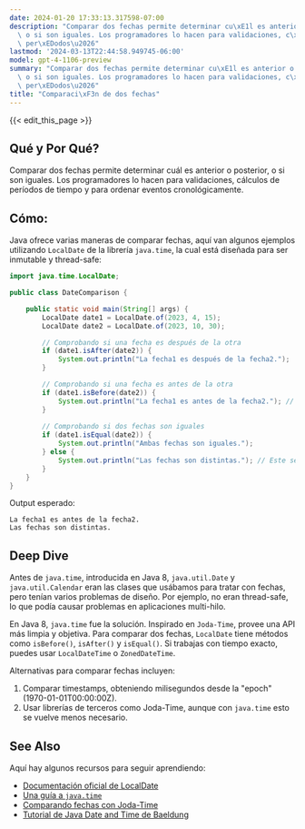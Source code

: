 ```yaml
---
date: 2024-01-20 17:33:13.317598-07:00
description: "Comparar dos fechas permite determinar cu\xE1l es anterior o posterior,\
  \ o si son iguales. Los programadores lo hacen para validaciones, c\xE1lculos de\
  \ per\xEDodos\u2026"
lastmod: '2024-03-13T22:44:58.949745-06:00'
model: gpt-4-1106-preview
summary: "Comparar dos fechas permite determinar cu\xE1l es anterior o posterior,\
  \ o si son iguales. Los programadores lo hacen para validaciones, c\xE1lculos de\
  \ per\xEDodos\u2026"
title: "Comparaci\xF3n de dos fechas"
---
```


{{< edit_this_page >}}

## Qué y Por Qué?

Comparar dos fechas permite determinar cuál es anterior o posterior, o si son iguales. Los programadores lo hacen para validaciones, cálculos de períodos de tiempo y para ordenar eventos cronológicamente.

## Cómo:

Java ofrece varias maneras de comparar fechas, aquí van algunos ejemplos utilizando `LocalDate` de la librería `java.time`, la cual está diseñada para ser inmutable y thread-safe:

```Java
import java.time.LocalDate;

public class DateComparison {

    public static void main(String[] args) {
        LocalDate date1 = LocalDate.of(2023, 4, 15);
        LocalDate date2 = LocalDate.of(2023, 10, 30);

        // Comprobando si una fecha es después de la otra
        if (date1.isAfter(date2)) {
            System.out.println("La fecha1 es después de la fecha2.");
        }

        // Comprobando si una fecha es antes de la otra
        if (date1.isBefore(date2)) {
            System.out.println("La fecha1 es antes de la fecha2."); // Este se ejecutará
        }
        
        // Comprobando si dos fechas son iguales
        if (date1.isEqual(date2)) {
            System.out.println("Ambas fechas son iguales.");
        } else {
            System.out.println("Las fechas son distintas."); // Este se ejecutará
        }
    }
}
```

Output esperado:

```
La fecha1 es antes de la fecha2.
Las fechas son distintas.
```

## Deep Dive

Antes de `java.time`, introducida en Java 8, `java.util.Date` y `java.util.Calendar` eran las clases que usábamos para tratar con fechas, pero tenían varios problemas de diseño. Por ejemplo, no eran thread-safe, lo que podía causar problemas en aplicaciones multi-hilo.

En Java 8, `java.time` fue la solución. Inspirado en `Joda-Time`, provee una API más limpia y objetiva. Para comparar dos fechas, `LocalDate` tiene métodos como `isBefore()`, `isAfter()` y `isEqual()`. Si trabajas con tiempo exacto, puedes usar `LocalDateTime` o `ZonedDateTime`.

Alternativas para comparar fechas incluyen:

1. Comparar timestamps, obteniendo milisegundos desde la "epoch" (1970-01-01T00:00:00Z).
2. Usar librerías de terceros como Joda-Time, aunque con `java.time` esto se vuelve menos necesario.

## See Also

Aquí hay algunos recursos para seguir aprendiendo:

- [Documentación oficial de LocalDate](https://docs.oracle.com/javase/8/docs/api/java/time/LocalDate.html)
- [Una guía a `java.time`](https://www.oracle.com/technical-resources/articles/java/jf14-date-time.html)
- [Comparando fechas con Joda-Time](https://www.joda.org/joda-time/)
- [Tutorial de Java Date and Time de Baeldung](https://www.baeldung.com/java-8-date-time-intro)
